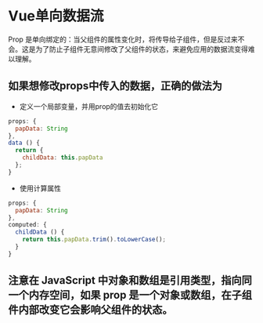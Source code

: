# Vue单向数据流
Prop 是单向绑定的：当父组件的属性变化时，将传导给子组件，但是反过来不会。这是为了防止子组件无意间修改了父组件的状态，来避免应用的数据流变得难以理解。<br/>
## 如果想修改props中传入的数据，正确的做法为
* 定义一个局部变量，并用prop的值去初始化它
```javascript
props: {
  papData: String
},
data () {
  return {
    childData: this.papData
  };
}
```
* 使用计算属性
```js
props: {
  papData: String
},
computed: {
  childData () {
    return this.papData.trim().toLowerCase();
  }
}
```

## 注意在 JavaScript 中对象和数组是引用类型，指向同一个内存空间，如果 prop 是一个对象或数组，在子组件内部改变它会影响父组件的状态。
